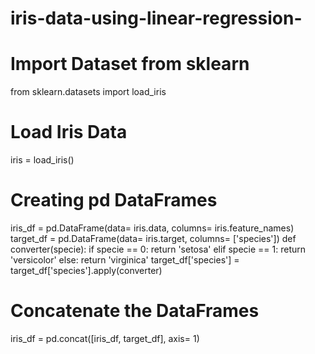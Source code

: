 # iris-data-using-linear-regression-
# Import Dataset from sklearn
from sklearn.datasets import load_iris
# Load Iris Data
iris = load_iris()
# Creating pd DataFrames
iris_df = pd.DataFrame(data= iris.data, columns= iris.feature_names)
target_df = pd.DataFrame(data= iris.target, columns= ['species'])
def converter(specie):
    if specie == 0:
        return 'setosa'
    elif specie == 1:
        return 'versicolor'
    else:
        return 'virginica'
target_df['species'] = target_df['species'].apply(converter)
# Concatenate the DataFrames
iris_df = pd.concat([iris_df, target_df], axis= 1)
